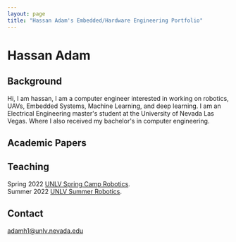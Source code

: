 ```yaml
---
layout: page
title: "Hassan Adam's Embedded/Hardware Engineering Portfolio"
---
```

# Hassan Adam 

## Background  

Hi, I am hassan, I am a computer engineer interested in working on robotics, UAVs, Embedded Systems, Machine Learning, and deep learning. I am an Electrical Engineering master's student at the University of Nevada Las Vegas. Where I also received my bachelor's in computer engineering.

## Academic Papers 

## Teaching 

Spring 2022 [UNLV Spring Camp Robotics]().<br>
Summer 2022 [UNLV Summer Robotics](Adamh-Tech.github.io/Teach.md).
## Contact

adamh1@unlv.nevada.edu
